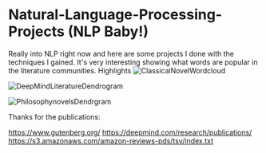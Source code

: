 # Natural-Language-Processing-Projects (NLP Baby!)
Really into NLP right now and here are some projects I done with the techniques I gained. It's very interesting showing what words are popular in the literature communities.
Highlights
![ClassicalNovelWordcloud](https://user-images.githubusercontent.com/44904887/57596297-2f485080-7507-11e9-9e14-c151048fb68a.JPG)


![DeepMindLiteratureDendrogram](https://user-images.githubusercontent.com/44904887/57596306-3bcca900-7507-11e9-826c-c05c62e8830a.JPG)


![PhilosophynovelsDendrgram](https://user-images.githubusercontent.com/44904887/57596316-4edf7900-7507-11e9-933d-fa5e8d2b4878.JPG)

Thanks for the publications:

https://www.gutenberg.org/
https://deepmind.com/research/publications/
https://s3.amazonaws.com/amazon-reviews-pds/tsv/index.txt

